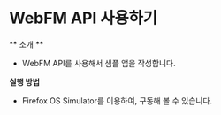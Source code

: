 WebFM API 사용하기
=======================

** 소개 **
- WebFM API를 사용해서 샘플 앱을 작성합니다.

**실행 방법**
- Firefox OS Simulator를 이용하여, 구동해 볼 수 있습니다.